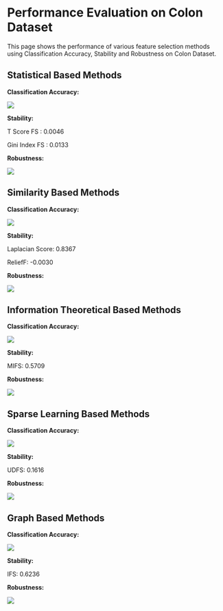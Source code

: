 # Performance Evaluation on Colon Dataset

This page shows the performance of various feature
selection methods using Classification Accuracy, 
Stability and Robustness on Colon Dataset.

Statistical Based Methods
---------------------------------------
**Classification Accuracy:**

![](https://github.com/ZixiaoShen/Performance-Comparison-of-Feature-Selection-Methods/blob/master/Colon/Statistical_Based/Acc_Statistical_FS.png)

**Stability:**

T Score FS : 0.0046

Gini Index FS : 0.0133

**Robustness:**

![](https://github.com/ZixiaoShen/Performance-Comparison-of-Feature-Selection-Methods/blob/master/Colon/Statistical_Based/Robust_Statistical_FS.png)

Similarity Based Methods
-----------------------------------
**Classification Accuracy:**

![](https://github.com/ZixiaoShen/Performance-Comparison-of-Feature-Selection-Methods/blob/master/Colon/Similarity_Based/Acc_Similarity_FS.png)

**Stability:**

Laplacian Score: 0.8367

ReliefF: -0.0030

**Robustness:**

![](https://github.com/ZixiaoShen/Performance-Comparison-of-Feature-Selection-Methods/blob/master/Colon/Similarity_Based/Robustness_Similarity_FS.png)

Information Theoretical Based Methods
-----------------------------------------
**Classification Accuracy:**

![](https://github.com/ZixiaoShen/Performance-Comparison-of-Feature-Selection-Methods/blob/master/Colon/Information_Based/Acc_Information_FS.png)

**Stability:**

MIFS: 0.5709

**Robustness:**

![](https://github.com/ZixiaoShen/Performance-Comparison-of-Feature-Selection-Methods/blob/master/Madelon/Information_Based/Robustness_Information_FS.png)

Sparse Learning Based Methods
-----------------------------------
**Classification Accuracy:**

![](https://github.com/ZixiaoShen/Performance-Comparison-of-Feature-Selection-Methods/blob/master/Madelon/Sparse_Learning/Acc_Sparse_Learning_FS.png)

**Stability:**

UDFS: 0.1616

**Robustness:**

![](https://github.com/ZixiaoShen/Performance-Comparison-of-Feature-Selection-Methods/blob/master/Madelon/Sparse_Learning/Robustness_Sparse_Learning_FS.png)

Graph Based Methods
--------------------------------------
**Classification Accuracy:**

![](https://github.com/ZixiaoShen/Performance-Comparison-of-Feature-Selection-Methods/blob/master/Madelon/Graph_Based/Acc_IFS.png)

**Stability:**

IFS: 0.6236

**Robustness:**

![](https://github.com/ZixiaoShen/Performance-Comparison-of-Feature-Selection-Methods/blob/master/Madelon/Graph_Based/Robustness_IFS.png)
